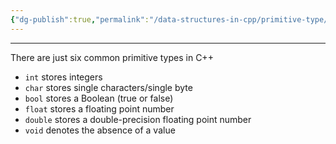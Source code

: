 ```yaml
---
{"dg-publish":true,"permalink":"/data-structures-in-cpp/primitive-type/","noteIcon":"1"}
---
```


---
There are just six common primitive types in C++

- `int` stores integers
- `char` stores single characters/single byte
- `bool` stores a Boolean (true or false)
- `float` stores a floating point number
- `double` stores a double-precision floating point number
- `void` denotes the absence of a value